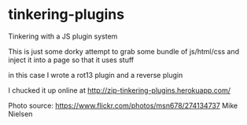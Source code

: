 tinkering-plugins
=================

Tinkering with a JS plugin system

This is just some dorky attempt to grab some bundle of js/html/css and inject it into a page so that it uses stuff

in this case I wrote a rot13 plugin and a reverse plugin

I chucked it up online at http://zip-tinkering-plugins.herokuapp.com/

Photo source: https://www.flickr.com/photos/msn678/274134737 Mike Nielsen

